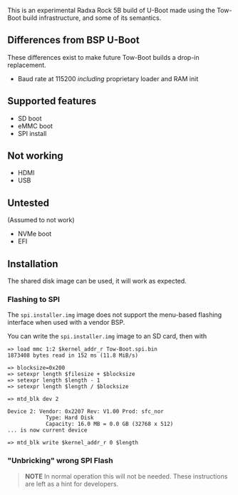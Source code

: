 
This is an experimental Radxa Rock 5B build of U-Boot made using the
Tow-Boot build infrastructure, and some of its semantics.


## Differences from BSP U-Boot

These differences exist to make future Tow-Boot builds a drop-in replacement.

 - Baud rate at 115200 *including* proprietary loader and RAM init

## Supported features

 - SD boot
 - eMMC boot
 - SPI install

## Not working

 - HDMI
 - USB

## Untested

(Assumed to not work)

 - NVMe boot
 - EFI

## Installation

The shared disk image can be used, it will work as expected.

### Flashing to SPI

The `spi.installer.img` image does not support the menu-based flashing
interface when used with a vendor BSP.

You can write the `spi.installer.img` image to an SD card, then with

```
=> load mmc 1:2 $kernel_addr_r Tow-Boot.spi.bin
1873408 bytes read in 152 ms (11.8 MiB/s)

=> blocksize=0x200
=> setexpr length $filesize + $blocksize
=> setexpr length $length - 1
=> setexpr length $length / $blocksize

=> mtd_blk dev 2

Device 2: Vendor: 0x2207 Rev: V1.00 Prod: sfc_nor
            Type: Hard Disk
            Capacity: 16.0 MB = 0.0 GB (32768 x 512)
... is now current device

=> mtd_blk write $kernel_addr_r 0 $length
```

<!--

load mmc 1:2 $kernel_addr_r Tow-Boot.spi.bin
blocksize=0x200; setexpr length $filesize + $blocksize; setexpr length $length - 1; setexpr length $length / $blocksize
mtd_blk dev 2; mtd_blk write $kernel_addr_r 0 $length

-->

### "Unbricking" wrong SPI Flash

> **NOTE** In normal operation this will not be needed. These instructions
> are left as a hint for developers.

<!--

TODO: verify this works

You will need to short GND and SCLK on the SPI chip. This chip is at
position *U4300* on V1.3 of the board.

```
            _________
CS#     o -|o       8|-  VCC
SO/SIO1   -|2       7|-  RESET#/SIO3
WP#/SIO2  -|3       6|-  SCLK
GND       -|4       5|-  SI/SIO0
            ¯¯¯¯¯¯¯¯¯
```

> **NOTE**: The `o` in this crude drawing refer to a silkscreen mark (white)
>           on the board and to a marked dot on the upper left of the chip.

-->
